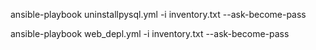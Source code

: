 ansible-playbook uninstallpysql.yml -i inventory.txt --ask-become-pass

ansible-playbook web_depl.yml -i inventory.txt --ask-become-pass
